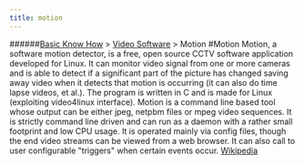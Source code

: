 ```yaml
---
title: motion
---
```

######[Basic Know How](../wiki/basic-know-how.html) > [Video Software](../wiki/video-software.html) > Motion
#Motion
Motion, a software motion detector, is a free, open source CCTV software application developed for Linux.
It can monitor video signal from one or more cameras and is able to detect if a significant part of the picture has changed saving away video when it detects that motion is occurring (it can also do time lapse videos, et al.).
The program is written in C and is made for Linux (exploiting video4linux interface). Motion is a command line based tool whose output can be either jpeg, netpbm files or mpeg video sequences. It is strictly command line driven and can run as a daemon with a rather small footprint and low CPU usage.
It is operated mainly via config files, though the end video streams can be viewed from a web browser. It can also call to user configurable "triggers" when certain events occur. <a href="https://en.wikipedia.org/wiki/Motion_%28surveillance_software%29" target="_blank">Wikipedia</a>